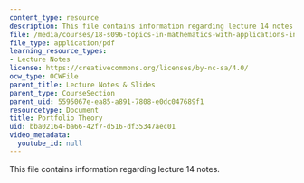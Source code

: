 ```yaml
---
content_type: resource
description: This file contains information regarding lecture 14 notes.
file: /media/courses/18-s096-topics-in-mathematics-with-applications-in-finance-fall-2013/bba02164ba6642f7d516df35347aec01_MIT18_S096F13_lecnote14.pdf
file_type: application/pdf
learning_resource_types:
- Lecture Notes
license: https://creativecommons.org/licenses/by-nc-sa/4.0/
ocw_type: OCWFile
parent_title: Lecture Notes & Slides
parent_type: CourseSection
parent_uid: 5595067e-ea85-a891-7808-e0dc047689f1
resourcetype: Document
title: Portfolio Theory
uid: bba02164-ba66-42f7-d516-df35347aec01
video_metadata:
  youtube_id: null
---
```

This file contains information regarding lecture 14 notes.